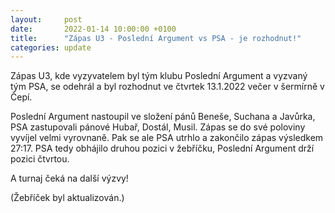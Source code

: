 ```yaml
---
layout:     post
date:       2022-01-14 10:00:00 +0100
title:      "Zápas U3 - Poslední Argument vs PSA - je rozhodnut!"
categories: update
---
```


Zápas U3, kde vyzyvatelem byl tým klubu Poslední Argument a vyzvaný tým PSA, se odehrál a byl rozhodnut ve čtvrtek 13.1.2022 večer v šermírně v Čepí.

Poslední Argument nastoupil ve složení pánů Beneše, Suchana a Javůrka, PSA zastupovali pánové Hubař, Dostál, Musil.
Zápas se do své poloviny vyvíjel velmi vyrovnaně.
Pak se ale PSA utrhlo a zakončilo zápas výsledkem 27:17.
PSA tedy obhájilo druhou pozici v žebříčku, Poslední Argument drží pozici čtvrtou.

A turnaj čeká na další výzvy!

(Žebříček byl aktualizován.)
